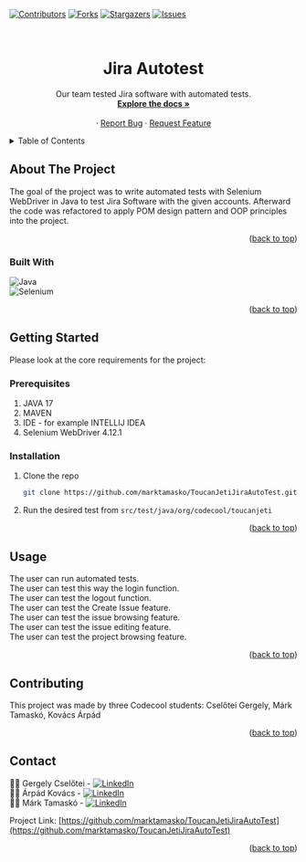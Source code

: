 <a name="readme-top"></a>

[![Contributors][contributors-shield]][contributors-url]
[![Forks][forks-shield]][forks-url]
[![Stargazers][stars-shield]][stars-url]
[![Issues][issues-shield]][issues-url]



<!-- PROJECT LOGO -->
<br />
<div align="center">
<h1 align="center">Jira Autotest</h1>

  <p align="center">
    Our team tested Jira software with automated tests.
    <br />
    <a href="https://github.com/marktamasko/ToucanJetiJiraAutoTest"><strong>Explore the docs »</strong></a>
    <br />
    <br />
    ·
    <a href="https://github.com/marktamasko/ToucanJetiJiraAutoTest/issues">Report Bug</a>
    ·
    <a href="https://github.com/marktamasko/ToucanJetiJiraAutoTest/issues">Request Feature</a>
  </p>
</div>



<!-- TABLE OF CONTENTS -->
<details>
  <summary>Table of Contents</summary>
  <ol>
    <li>
      <a href="#about-the-project">About The Project</a>
      <ul>
        <li><a href="#built-with">Built With</a></li>
      </ul>
    </li>
    <li>
      <a href="#getting-started">Getting Started</a>
      <ul>
        <li><a href="#prerequisites">Prerequisites</a></li>
        <li><a href="#installation">Installation</a></li>
      </ul>
    </li>
    <li><a href="#usage">Usage</a></li>
    <li><a href="#contributing">Contributing</a></li>
    <li><a href="#contact">Contact</a></li>
  </ol>
</details>



<!-- ABOUT THE PROJECT -->
## About The Project

The goal of the project was to write automated tests with Selenium WebDriver in Java to test Jira Software with the given accounts. Afterward the code was refactored to apply POM design pattern and OOP principles into the project.

<p align="right">(<a href="#readme-top">back to top</a>)</p>



### Built With

![Java](https://img.shields.io/badge/java-%23ED8B00.svg?style=for-the-badge&logo=openjdk&logoColor=white) <br>
![Selenium](https://img.shields.io/badge/Selenium-43B02A?style=for-the-badge&logo=Selenium&logoColor=white)

<p align="right">(<a href="#readme-top">back to top</a>)</p>



<!-- GETTING STARTED -->
## Getting Started

Please look at the core requirements for the project:

### Prerequisites

1) JAVA 17
2) MAVEN
3) IDE - for example INTELLIJ IDEA
4) Selenium WebDriver 4.12.1


### Installation

1. Clone the repo
   ```sh
   git clone https://github.com/marktamasko/ToucanJetiJiraAutoTest.git
   ```
2. Run the desired test from `src/test/java/org/codecool/toucanjeti`

<p align="right">(<a href="#readme-top">back to top</a>)</p>



<!-- USAGE EXAMPLES -->
## Usage

The user can run automated tests. <br>
The user can test this way the login function. <br>
The user can test the logout function. <br>
The user can test the Create Issue feature. <br>
The user can test the issue browsing feature. <br>
The user can test the issue editing feature. <br>
The user can test the project browsing feature.

<p align="right">(<a href="#readme-top">back to top</a>)</p>



<!-- CONTRIBUTING -->
## Contributing

This project was made by three Codecool students: Cselőtei Gergely, Márk Tamaskó, Kovács Árpád

<p align="right">(<a href="#readme-top">back to top</a>)</p>



<!-- CONTACT -->
## Contact

:man_technologist: Gergely Cselőtei - [![LinkedIn][linkedin-shield]][linkedin-Gergely]<br>
:man_technologist: Árpád Kovács -  [![LinkedIn][linkedin-shield]][linkedin-Árpád]<br>
:man_technologist: Márk Tamaskó -  [![LinkedIn][linkedin-shield]][linkedin-Márk]<br>

Project Link: [https://github.com/marktamasko/ToucanJetiJiraAutoTest](https://github.com/marktamasko/ToucanJetiJiraAutoTest)

<p align="right">(<a href="#readme-top">back to top</a>)</p>




<!-- MARKDOWN LINKS & IMAGES -->
<!-- https://www.markdownguide.org/basic-syntax/#reference-style-links -->
[contributors-shield]: https://img.shields.io/github/contributors/marktamasko/ToucanJetiJiraAutoTest?style=for-the-badge
[contributors-url]: https://github.com/marktamasko/ToucanJetiJiraAutoTest/graphs/contributors
[forks-shield]: https://img.shields.io/github/forks/marktamasko/ToucanJetiJiraAutoTest?style=for-the-badge
[forks-url]: https://github.com/marktamasko/ToucanJetiJiraAutoTest/forks
[stars-shield]: https://img.shields.io/github/stars/marktamasko/ToucanJetiJiraAutoTest?style=for-the-badge
[stars-url]: https://github.com/marktamasko/ToucanJetiJiraAutoTest/stargazers
[issues-shield]: https://img.shields.io/github/issues/marktamasko/ToucanJetiJiraAutoTest?style=for-the-badge
[issues-url]: https://github.com/marktamasko/ToucanJetiJiraAutoTest/issues
[linkedin-shield]: https://img.shields.io/badge/-LinkedIn-black.svg?style=for-the-badge&logo=linkedin&colorB=555
[linkedin-Gergely]: https://www.linkedin.com/in/gergely-csel%C5%91tei-4469a127a/
[linkedin-Árpád]: https://www.linkedin.com/in/arpad-kovacs/
[linkedin-Márk]: https://www.linkedin.com/in/mark-tamasko/
[product-screenshot]: src/main/resources/map.png
[Next.js]: https://img.shields.io/badge/next.js-000000?style=for-the-badge&logo=nextdotjs&logoColor=white
[Next-url]: https://nextjs.org/
[React.js]: https://img.shields.io/badge/React-20232A?style=for-the-badge&logo=react&logoColor=61DAFB
[React-url]: https://reactjs.org/
[Vue.js]: https://img.shields.io/badge/Vue.js-35495E?style=for-the-badge&logo=vuedotjs&logoColor=4FC08D
[Vue-url]: https://vuejs.org/
[Angular.io]: https://img.shields.io/badge/Angular-DD0031?style=for-the-badge&logo=angular&logoColor=white
[Angular-url]: https://angular.io/
[Svelte.dev]: https://img.shields.io/badge/Svelte-4A4A55?style=for-the-badge&logo=svelte&logoColor=FF3E00
[Svelte-url]: https://svelte.dev/
[Laravel.com]: https://img.shields.io/badge/Laravel-FF2D20?style=for-the-badge&logo=laravel&logoColor=white
[Laravel-url]: https://laravel.com
[Bootstrap.com]: https://img.shields.io/badge/Bootstrap-563D7C?style=for-the-badge&logo=bootstrap&logoColor=white
[Bootstrap-url]: https://getbootstrap.com
[JQuery.com]: https://img.shields.io/badge/jQuery-0769AD?style=for-the-badge&logo=jquery&logoColor=white
[JQuery-url]: https://jquery.com 
